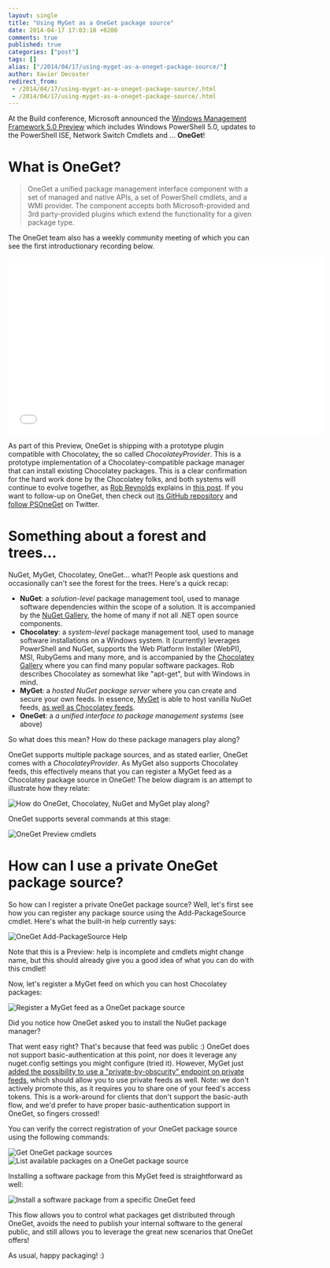 ```yaml
---
layout: single
title: "Using MyGet as a OneGet package source"
date: 2014-04-17 17:03:10 +0200
comments: true
published: true
categories: ["post"]
tags: []
alias: ["/2014/04/17/using-myget-as-a-oneget-package-source/"]
author: Xavier Decoster
redirect_from:
 - /2014/04/17/using-myget-as-a-oneget-package-source/.html
 - /2014/04/17/using-myget-as-a-oneget-package-source/.html
---
```

<p>At the Build conference, Microsoft announced the <a href="http://www.microsoft.com/en-eg/download/details.aspx?id=42316" target="_blank" title="Windows Management Framework 5.0 Preview">Windows Management Framework 5.0 Preview</a> which includes Windows PowerShell 5.0, updates to the PowerShell ISE, Network Switch Cmdlets and ... <b>OneGet</b>!</p>

<h1>What is OneGet?</h1>


<blockquote>OneGet a unified package management interface component with a set of managed and native APIs, a set of PowerShell cmdlets, and a WMI provider. The component accepts both Microsoft-provided and 3rd party-provided plugins which extend the functionality for a given package type.
</blockquote>


<p>The OneGet team also has a weekly community meeting of which you can see the first introductionary recording below.</p>

<iframe width="640" height="360" src="//www.youtube-nocookie.com/embed/r0yfCSAGCLM" frameborder="0" allowfullscreen></iframe>

<p>As part of this Preview, OneGet is shipping with a prototype plugin compatible with Chocolatey, the so called <i>ChocolateyProvider</i>. This is a prototype implementation of a Chocolatey-compatible package manager that can install existing Chocolatey packages. This is a clear confirmation for the hard work done by the Chocolatey folks, and both systems will continue to evolve together, as <a href="https://twitter.com/ferventcoder" target="_blank">Rob Reynolds</a> explains in <a href="https://groups.google.com/forum/#!topic/chocolatey/a8WdEoF-M58" target="_blank">this post</a>. If you want to follow-up on OneGet, then check out <a href="https://github.com/OneGet/oneget" target="_blank">its GitHub repository</a> and <a href="https://twitter.com/PSOneGet" target="_blank">follow PSOneGet</a> on Twitter.</p>

<h1>Something about a forest and trees...</h1>

<p>NuGet, MyGet, Chocolatey, OneGet... what?! People ask questions and occasionally can't see the forest for the trees. Here's a quick recap:</p>

<ul>
<li><b>NuGet</b>: a <i>solution-level</i> package management tool, used to manage software dependencies within the scope of a solution. It is accompanied by the <a href="http://nuget.org" target="_blank">NuGet Gallery</a>, the home of many if not all .NET open source components.</li>
<li><b>Chocolatey</b>: a <i>system-level</i> package management tool, used to manage software installations on a Windows system. It (currently) leverages PowerShell and NuGet, supports the Web Platform Installer (WebPI), MSI, RubyGems and many more, and is accompanied by the <a href="http://chocolatey.org" target="_blank">Chocolatey Gallery</a> where you can find many popular software packages. Rob describes Chocolatey as somewhat like "apt-get", but with Windows in mind.</li>
<li><b>MyGet</b>: a <i>hosted NuGet package server</i> where you can create and secure your own feeds. In essence, <a href="https://www.myget.org" target="_blank">MyGet</a> is able to host vanilla NuGet feeds, <a href="http://docs.myget.org/docs/reference/package-sources" target="_blank">as well as Chocolatey feeds</a>.</li>
<li><b>OneGet</b>: a <i>a unified interface to package management systems</i> (see above)</li>
</ul>

<p>So what does this mean? How do these package managers play along?</p>

<p>OneGet supports multiple package sources, and as stated earlier, OneGet comes with a <i>ChocolateyProvider</i>. As MyGet also supports Chocolatey feeds, this effectively means that you can register a MyGet feed as a Chocolatey package source in OneGet! The below diagram is an attempt to illustrate how they relate:</p>

<p><img src="/images/2014-04-18/2014-04-17_1958.png" alt="How do OneGet, Chocolatey, NuGet and MyGet play along?" style="max-width:650px;"/></p>

<p>OneGet supports several commands at this stage:</p>

<p><img src="/images/2014-04-18/2014-04-04_1058.png" alt="OneGet Preview cmdlets" style="max-width:650px"/></p>

<h1>How can I use a private OneGet package source?</h1>

<p>So how can I register a private OneGet package source? Well, let's first see how you can register any package source using the Add-PackageSource cmdlet. Here's what the built-in help currently says:</p>

<p><img src="/images/2014-04-18/2014-04-04_1101.png" alt="OneGet Add-PackageSource Help" style="max-width:650px;"/></p>

<p>Note that this is a Preview: help is incomplete and cmdlets might change name, but this should already give you a good idea of what you can do with this cmdlet!</p>

<p>Now, let's register a MyGet feed on which you can host Chocolatey packages:</p>

<p><img src="/images/2014-04-18/2014-04-04_1128.png" alt="Register a MyGet feed as a OneGet package source" style="max-width:650px;"/></p>

<p>Did you notice how OneGet asked you to install the NuGet package manager?</p>

<p>That went easy right? That's because that feed was public :) OneGet does not support basic-authentication at this point, nor does it leverage any nuget.config settings you might configure (tried it). However, MyGet just <a href="http://docs.myget.org/docs/reference/feed-endpoints" target="_blank">added the possibility to use a "private-by-obscurity" endpoint on private feeds</a>, which should allow you to use private feeds as well. Note: we don't actively promote this, as it requires you to share one of your feed's access tokens. This is a work-around for clients that don't support the basic-auth flow, and we'd prefer to have proper basic-authentication support in OneGet, so fingers crossed!</p>

<p>You can verify the correct registration of your OneGet package source using the following commands:</p>

<p><img src="/images/2014-04-18/2014-04-04_1129.png" alt="Get OneGet package sources" style="max-width:650px;"/>
<img src="/images/2014-04-18/2014-04-04_1134.png" alt="List available packages on a OneGet package source" style="max-width:650px;"/></p>

<p>Installing a software package from this MyGet feed is straightforward as well:</p>

<p><img src="/images/2014-04-18/2014-04-04_1141_001.png" alt="Install a software package from a specific OneGet feed" style="max-width:650px;"/></p>

<p>This flow allows you to control what packages get distributed through OneGet, avoids the need to publish your internal software to the general public, and still allows you to leverage the great new scenarios that OneGet offers!</p>

<p>As usual, happy packaging! :)</p>
